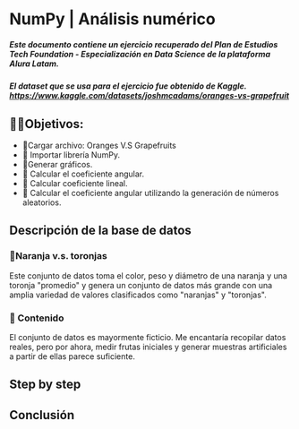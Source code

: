 # NumPy | Análisis numérico
##### Este documento contiene un ejercicio recuperado del Plan de Estudios Tech Foundation - Especialización en Data Science de la plataforma Alura Latam.
##### El dataset que se usa para el ejercicio fue obtenido de Kaggle. <https://www.kaggle.com/datasets/joshmcadams/oranges-vs-grapefruit>

## 👨‍💻Objetivos:
- 🎯Cargar archivo: Oranges V.S Grapefruits
- 🎯 Importar librería NumPy.
- 🎯Generar gráficos.
- 🎯 Calcular el coeficiente angular.
- 🎯 Calcular coeficiente lineal.
- 🎯 Calcular el coeficiente angular utilizando la generación de números aleatorios.

## Descripción de la base de datos 

### 🍊Naranja v.s. toronjas

Este conjunto de datos toma el color, peso y diámetro de una naranja y una toronja "promedio" y genera un conjunto de datos más grande con una amplia variedad de valores clasificados como "naranjas" y "toronjas".

### 📂 Contenido

El conjunto de datos es mayormente ficticio. Me encantaría recopilar datos reales, pero por ahora, medir frutas iniciales y generar muestras artificiales a partir de ellas parece suficiente.

## Step by step



## Conclusión


